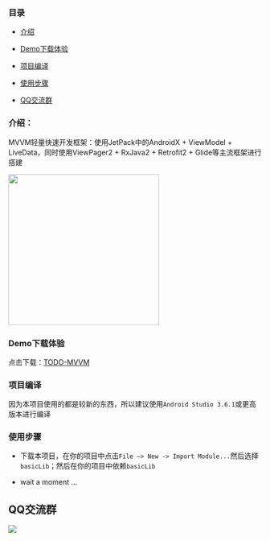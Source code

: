 ### 目录

- [介绍](#介绍)

- [Demo下载体验](#Demo下载体验)

- [项目编译](#项目编译)

- [使用步骤](#使用步骤)

- [QQ交流群](#QQ交流群)

### 介绍：

MVVM轻量快速开发框架：使用JetPack中的AndroidX + ViewModel +
LiveData，同时使用ViewPager2 + RxJava2 + Retrofit2 + 
Glide等主流框架进行搭建

<img src="https://img-blog.csdnimg.cn/2019040114344440.gif" width="300">

### Demo下载体验

点击下载：[TODO-MVVM]()


### 项目编译

 因为本项目使用的都是较新的东西，所以建议使用`Android Studio
 3.6.1`或更高版本进行编译

### 使用步骤

- 下载本项目，在你的项目中点击`File —> New -> Import Module...`然后选择`basicLib`；然后在你的项目中依赖`basicLib`

- wait a moment ...

## QQ交流群

<img src="https://github.com/azhon/TODO-MVVM/blob/master/img/qq_group.png"/>
